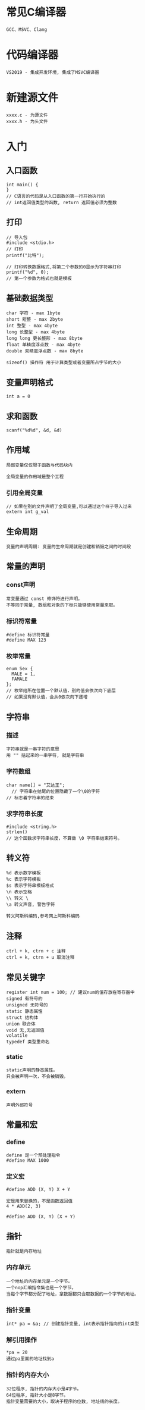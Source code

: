 # 常见C编译器
    GCC、MSVC、Clang
# 代码编译器
    VS2019 - 集成开发环境, 集成了MSVC编译器
# 新建源文件
    xxxx.c - 为源文件
    xxxx.h - 为头文件
# 入门
## 入口函数
    int main() {
    }
    // C语言的代码是从入口函数的第一行开始执行的
    // int返回值类型的函数, return 返回值必须为整数
## 打印
    // 导入包
    #include <stdio.h>
    // 打印
    printf("比特");

    // 打印转换数据格式,将第二个参数的0显示为字符串打印
    printf("%d", 0);
    // 第一个参数为格式也就是模板
## 基础数据类型
    char 字符 - max 1byte
    short 短整 - max 2byte
    int 整型 - max 4byte
    long 长整型 - max 4byte
    long long 更长整形 - max 8byte
    float 单精度浮点数 - max 4byte
    double 双精度浮点数 - max 8byte

    sizeof() 操作符 用于计算类型或者变量所占字节的大小
## 变量声明格式
    int a = 0
## 求和函数
    scanf("%d%d", &d, &d)
## 作用域
    局部变量仅仅限于函数与代码块内

    全局变量的作用域是整个工程
### 引用全局变量
    // 如果在别的文件声明了全局变量,可以通过这个样子导入过来
    extern int g_val
## 生命周期
    变量的声明周期: 变量的生命周期就是创建和销毁之间的时间段
## 常量的声明
### const声明
    常变量通过 const 修饰符进行声明。
    不等同于常量, 数组和对象的下标只能够使用常量来取。
### 标识符常量
    #define 标识符常量
    #define MAX 123
### 枚举常量
    enum Sex {
      MALE = 1,
      FAMALE
    };
    // 枚举给所在位置一个默认值，别的值会依次向下底层
    // 如果没有默认值，会从0依次向下递增
## 字符串
### 描述
    字符串就是一串字符的意思
    用 "" 括起来的一串字符, 就是字符串
### 字符数组
    char name[] = "艾达王";
	  // 字符串在结尾的位置隐藏了一个\0的字符
    // 标志着字符串的结束
### 求字符串长度
    #include <string.h>
    strlen()
    // 这个函数求字符串长度，不算做 \0 字符串结束符号。
## 转义符
    %d 表示数字模板
    %c 表示字符模板
    $s 表示字符串模板格式
    \n 表示空格
    \\ 转义 \ 
    \a 转义声音, 警告字符

    转义阿斯科编码,参考网上阿斯科编码
## 注释
    ctrl + k, ctrn + c 注释
    ctrl + k, ctrn + u 取消注释
## 常见关键字
    register int num = 100; // 建议num的值存放在寄存器中
    signed 有符号的
    unsigned 无符号的
    static 静态属性
    struct 结构体
    union 联合体
    void 无,无返回值
    volatile
    typedef 类型重命名
### static
    static声明的静态属性。
    只会被声明一次，不会被销毁。
### extern
    声明外部符号
## 常量和宏
### define
    define 是一个预处理指令
    #define MAX 1000
### 定义宏
    #define ADD (X, Y) X + Y

    宏是用来替换的，不是函数返回值
    4 * ADD(2, 3)
    
    #define ADD (X, Y) (X + Y)
## 指针
    指针就是内存地址
### 内存单元
    一个地址的内存单元是一个字节。
    一个nop汇编指令集也是一个字节。
    当每个字节都分配了地址，拿数据都只会取数据的一个字节的地址。
### 指针变量
    int* pa = &a; // 创建指针变量, int表示指针指向的int类型
### 解引用操作
    *pa = 20
    通过pa里面的地址找到a
### 指针的内存大小
    32位程序, 指针的内存大小是4字节。
    64位程序, 指针大小是8字节。
    指针变量需要的大小，取决于程序的位数, 地址线的长度。